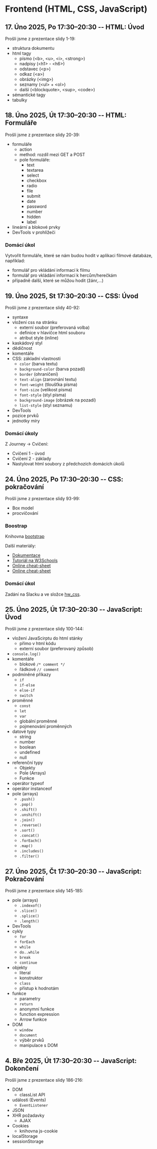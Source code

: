 # Frontend (HTML, CSS, JavaScript)

## 17. Úno 2025, Po 17:30–20:30 -- HTML: Úvod
Prošli jsme z prezentace slidy 1-19: 
- struktura dokumentu
- html tagy
  - písmo (\<b>, \<u>, \<i>, \<strong>) 
  - nadpisy (\<h1> - \<h6>)
  - odstavec (\<p>)
  - odkaz (\<a>)
  - obrázky (\<img>)
  - seznamy (\<ul> + \<ol>)
  - další (\<blockquote>, \<sup>, \<code>)
- sémantické tagy
- tabulky

## 18. Úno 2025, Út 17:30–20:30 -- HTML: Formuláře
Prošli jsme z prezentace slidy 20-39:
- formuláře
  - action
  - method: rozdíl mezi GET a POST
  - pole formuláře:
    - text
    - textarea
    - select
    - checkbox
    - radio
    - file
    - submit
    - date
    - password
    - number
    - hidden
    - label
- lineární a blokové prvky
- DevTools v prohlížeči

### Domácí úkol
Vytvořit formuláře, které se nám budou hodit v aplikaci filmové databáze, například:
- formulář pro vkládání informací k filmu
- formulář pro vkládání informací k hercům/herečkám
- případně další, které se můžou hodit (žánr,...)

## 19. Úno 2025, St 17:30–20:30 -- CSS: Úvod
Prošli jsme z prezentace slidy 40-92:
- syntaxe
- vložení css na stránku
  - externí soubor (preferovaná volba)
  - definice v hlavičce html souboru
  - atribut style (inline)
- kaskádový styl
- dědičnost
- komentáře
- CSS: základní vlastnosti
  - `color` (barva textu)
  - `background-color` (barva pozadí)
  - `border` (ohraničení)
  - `text-align` (zarovnání textu)
  - `font-weight` (tloušťka písma)
  - `font-size` (velikost písma)
  - `font-style` (styl písma)
  - `background-image` (obrázek na pozadí)
  - `list-style` (styl seznamu)
- DevTools 
- pozice prvků
- jednotky míry

### Domácí úkoly
Z Journey -> Cvičení:
- Cvičení 1 - úvod
- Cvičení 2 - základy
- Nastylovat html soubory z předchozích domácích úkolů 

## 24. Úno 2025, Po 17:30–20:30 -- CSS: pokračování
Prošli jsme z prezentace slidy 93-99:
- Box model
- procvičování

### Boostrap
Knihovna [bootstrap](https://getbootstrap.com/)

Další materiály:
- [Dokumentace](https://getbootstrap.com/docs/5.0/content/typography/)
- [Tutoriál na W3Schools](https://www.w3schools.com/bootstrap/default.asp)
- [Online cheat-sheet](https://bootstrap-cheatsheet.themeselection.com/)
- [Online cheat-sheet](https://www.shecodes.io/cheatsheets/bootstrap)

### Domácí úkol
Zadání na Slacku a ve složce [hw_css](hw_css).

## 25. Úno 2025, Út 17:30–20:30 -- JavaScript: Úvod
Prošli jsme z prezentace slidy 100-144:
- vložení JavaScirptu do html stánky
  - přímo v html kódu
  - externí soubor (preferovaný způsob)
- `console.log()`
- komentáře
  - blokové `/* comment */`
  - řádkové `// comment`
- podmíněné příkazy
  - `if`
  - `if-else`
  - `else-if`
  - `switch`
- proměnné
  - `const`
  - `let`
  - `var`
  - globální proměnné
  - pojmenování proměnných
- datové typy
  - string
  - number
  - boolean
  - undefined
  - null
- referenční typy
  - Objekty
  - Pole (Arrays)
  - Funkce
- operátor typeof 
- operátor instanceof
- pole (arrays)
  - `.push()`
  - `.pop()`
  - `.shift()`
  - `.unshift()`
  - `.join()`
  - `.reverse()`
  - `.sort()`
  - `.concat()`
  - `.forEach()`
  - `.map()`
  - `.includes()`
  - `.filter()`

## 27. Úno 2025, Čt 17:30–20:30 -- JavaScript: Pokračování
Prošli jsme z prezentace slidy 145-185:
- pole (arrays)
  - `.indexof()`
  - `.slice()`
  - `.splice()`
  - `.length()`
- DevTools
- cykly
  - `for`
  - `forEach`
  - `while`
  - `do..while`
  - `break`
  - `continue`
- objekty
  - literal
  - konstruktor
  - `class`
  - přístup k hodnotám
- funkce
  - parametry
  - `return`
  - anonymní funkce
  - function expression
  - Arrow funkce
- DOM
  - `window`
  - `document`
  - výběr prvků
  - manipulace s DOM

## 4. Bře 2025, Út 17:30–20:30 -- JavaScript: Dokončení
Prošli jsme z prezentace slidy 186-216: 
- DOM
  - classList API
- události (Events)
  - `EventListener`
- JSON
- XHR požadavky
  - AJAX 
- Cookies
  - knihovna js-cookie 
- localStorage
- sessionStorage
